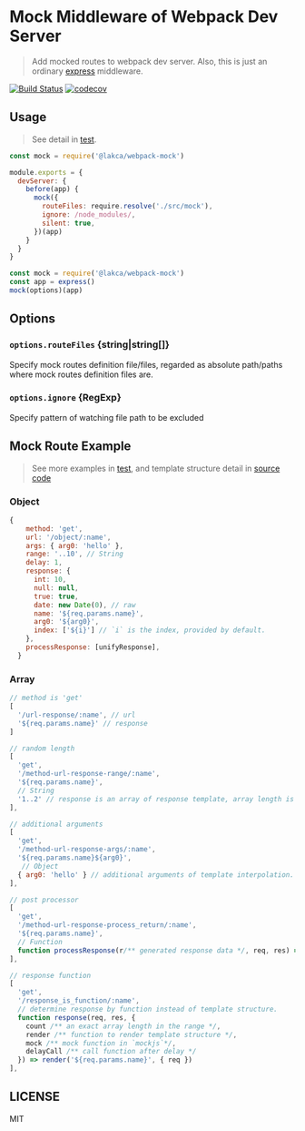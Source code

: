 # Mock Middleware of Webpack Dev Server

> Add mocked routes to webpack dev server. Also, this is just an ordinary [express][express] middleware.

[![Build Status](https://travis-ci.org/lakca/webpack-mock.svg?branch=master)](https://travis-ci.org/lakca/webpack-mock)
[![codecov](https://codecov.io/gh/lakca/webpack-mock/branch/master/graph/badge.svg)](https://codecov.io/gh/lakca/webpack-mock)

## Usage

> See detail in [test](test/main.js#L11).

```js
const mock = require('@lakca/webpack-mock')

module.exports = {
  devServer: {
    before(app) {
      mock({
        routeFiles: require.resolve('./src/mock'),
        ignore: /node_modules/,
        silent: true,
      })(app)
    }
  }
}
```

```js
const mock = require('@lakca/webpack-mock')
const app = express()
mock(options)(app)
```

## Options

### `options.routeFiles` {string|string[]}

Specify mock routes definition file/files, regarded as absolute path/paths where mock routes definition files are.

### `options.ignore` {RegExp}

Specify pattern of watching file path to be excluded

## Mock Route Example

> See more examples in [test](test/data/mock.js), and template structure detail in [source code](index.js#L125)

### Object

```js
{
    method: 'get',
    url: '/object/:name',
    args: { arg0: 'hello' },
    range: '..10', // String
    delay: 1,
    response: {
      int: 10,
      null: null,
      true: true,
      date: new Date(0), // raw
      name: '${req.params.name}',
      arg0: '${arg0}',
      index: ['${i}'] // `i` is the index, provided by default.
    },
    processResponse: [unifyResponse],
  }
```

### Array

```js
// method is 'get'
[
  '/url-response/:name', // url
  '${req.params.name}' // response
]
```
```js
// random length
[
  'get',
  '/method-url-response-range/:name',
  '${req.params.name}',
  // String
  '1..2' // response is an array of response template, array length is within 1 and 2.
],
```
```js
// additional arguments
[
  'get',
  '/method-url-response-args/:name',
  '${req.params.name}${arg0}',
   // Object
  { arg0: 'hello' } // additional arguments of template interpolation.
],
```
```js
// post processor
[
  'get',
  '/method-url-response-process_return/:name',
  '${req.params.name}',
  // Function
  function processResponse(r/** generated response data */, req, res) => r + req.method
],
```
```js
// response function
[
  'get',
  '/response_is_function/:name',
  // determine response by function instead of template structure.
  function response(req, res, {
    count /** an exact array length in the range */,
    render /** function to render template structure */,
    mock /** mock function in `mockjs`*/,
    delayCall /** call function after delay */
  }) => render('${req.params.name}', { req })
],
```

## LICENSE

MIT

[express]: https://github.com/expressjs/express
